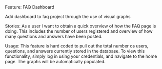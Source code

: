 Feature: FAQ Dashboard

Add dashboard to faq project through the use of visual graphs

Stories:
As a user I want to obtain a quick overview of how the FAQ page is doing.
This includes the number of users registered and overview of how many questions and answers have been posted.

Usage:
This feature is hard coded to pull out the total number os users, questions, and answers currently stored in the database.
To view this functionality, simply log in using your credentials, and navigate to the home page.
The graphs will be automatically populated.